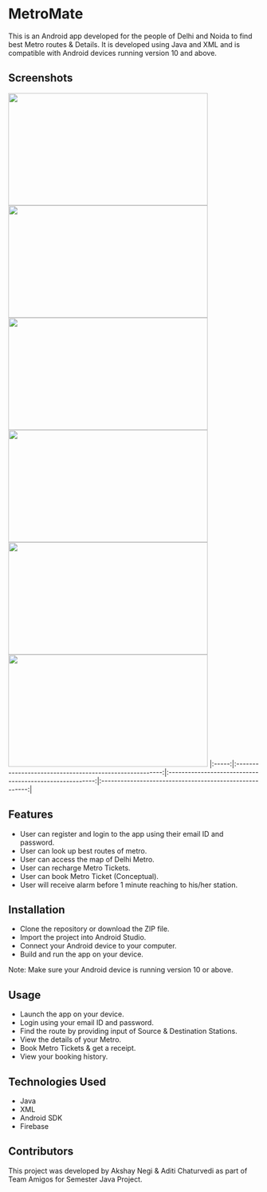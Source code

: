 # MetroMate

This is an Android app developed for the people of Delhi and Noida to find best Metro routes & Details. It is developed using Java and XML and is compatible with Android devices running version 10 and above.

## Screenshots

<img src="https://github.com/akshubawa/Metromate-Advanced/blob/master/app/src/main/assets/Homepage_Image.jpg" width="400" height="225">
<img src="https://github.com/akshubawa/Metromate-Advanced/blob/master/app/src/main/assets/MyBookings_Image.jpg" width="400" height="225">
<img src="https://github.com/akshubawa/Metromate-Advanced/blob/master/app/src/main/assets/Map_Image.jpg" width="400" height="225">
<img src="https://github.com/akshubawa/Metromate-Advanced/blob/master/app/src/main/assets/MyAccount_Image.jpg" width="400" height="225">
<img src="https://github.com/akshubawa/Metromate-Advanced/blob/master/app/src/main/assets/Stations_Image.jpg" width="400" height="225">
<img src="https://github.com/akshubawa/Metromate-Advanced/blob/master/app/src/main/assets/Receipt_Image.jpg" width="400" height="225">
 |:-----:|:-------------------------------------------------------:|:-------------------------------------------------------:|:-------------------------------------------------------:|

## Features

- User can register and login to the app using their email ID and password.
- User can look up best routes of metro.
- User can access the map of Delhi Metro.
- User can recharge Metro Tickets.
- User can book Metro Ticket (Conceptual).
- User will receive alarm before 1 minute reaching to his/her station.

## Installation

- Clone the repository or download the ZIP file.
- Import the project into Android Studio.
- Connect your Android device to your computer.
- Build and run the app on your device.

Note: Make sure your Android device is running version 10 or above.

## Usage

- Launch the app on your device.
- Login using your email ID and password.
- Find the route by providing input of Source & Destination Stations.
- View the details of your Metro.
- Book Metro Tickets & get a receipt.
- View your booking history.

## Technologies Used

- Java
- XML
- Android SDK
- Firebase

## Contributors

This project was developed by Akshay Negi & Aditi Chaturvedi as part of Team Amigos for Semester Java Project.

